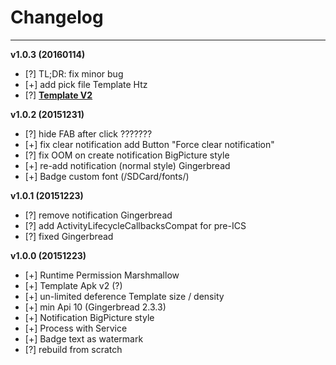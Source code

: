 # Changelog
-----
**v1.0.3 (20160114)**

- [?] TL;DR: fix minor bug
- [+] add pick file Template Htz
- [?] [**Template V2**](templatev2/README.md)

**v1.0.2 (20151231)**

- [?] hide FAB after click ???????
- [+] fix clear notification add Button "Force clear notification"
- [?] fix OOM on create notification BigPicture style
- [+] re-add notification (normal style) Gingerbread
- [+] Badge custom font (/SDCard/fonts/)

**v1.0.1 (20151223)**

- [?] remove notification Gingerbread
- [?] add ActivityLifecycleCallbacksCompat for pre-ICS
- [?] fixed Gingerbread

**v1.0.0 (20151223)**

- [+] Runtime Permission Marshmallow
- [+] Template Apk v2 (?)
- [+] un-limited deference Template size / density
- [+] min Api 10 (Gingerbread 2.3.3)
- [+] Notification BigPicture style
- [+] Process with Service
- [+] Badge text as watermark
- [?] rebuild from scratch